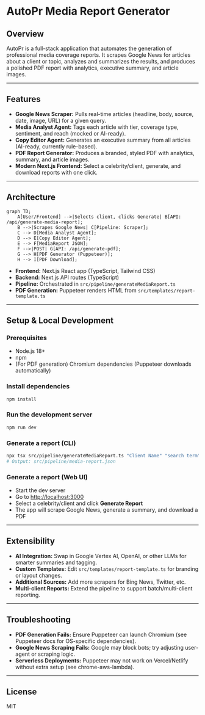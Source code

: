 # AutoPr Media Report Generator

## Overview

AutoPr is a full-stack application that automates the generation of professional media coverage reports. It scrapes Google News for articles about a client or topic, analyzes and summarizes the results, and produces a polished PDF report with analytics, executive summary, and article images.

---

## Features
- **Google News Scraper:** Pulls real-time articles (headline, body, source, date, image, URL) for a given query.
- **Media Analyst Agent:** Tags each article with tier, coverage type, sentiment, and reach (mocked or AI-ready).
- **Copy Editor Agent:** Generates an executive summary from all articles (AI-ready, currently rule-based).
- **PDF Report Generator:** Produces a branded, styled PDF with analytics, summary, and article images.
- **Modern Next.js Frontend:** Select a celebrity/client, generate, and download reports with one click.

---

## Architecture

```mermaid
graph TD;
    A[User/Frontend] -->|Selects client, clicks Generate| B[API: /api/generate-media-report];
    B -->|Scrapes Google News| C[Pipeline: Scraper];
    C --> D[Media Analyst Agent];
    D --> E[Copy Editor Agent];
    E --> F[MediaReport JSON];
    F -->|POST| G[API: /api/generate-pdf];
    G --> H[PDF Generator (Puppeteer)];
    H --> I[PDF Download];
```

- **Frontend:** Next.js React app (TypeScript, Tailwind CSS)
- **Backend:** Next.js API routes (TypeScript)
- **Pipeline:** Orchestrated in `src/pipeline/generateMediaReport.ts`
- **PDF Generation:** Puppeteer renders HTML from `src/templates/report-template.ts`

---

## Setup & Local Development

### Prerequisites
- Node.js 18+
- npm
- (For PDF generation) Chromium dependencies (Puppeteer downloads automatically)

### Install dependencies
```bash
npm install
```

### Run the development server
```bash
npm run dev
```

### Generate a report (CLI)
```bash
npx tsx src/pipeline/generateMediaReport.ts "Client Name" "search term"
# Output: src/pipeline/media-report.json
```

### Generate a report (Web UI)
- Start the dev server
- Go to [http://localhost:3000](http://localhost:3000)
- Select a celebrity/client and click **Generate Report**
- The app will scrape Google News, generate a summary, and download a PDF

---

## Extensibility
- **AI Integration:** Swap in Google Vertex AI, OpenAI, or other LLMs for smarter summaries and tagging.
- **Custom Templates:** Edit `src/templates/report-template.ts` for branding or layout changes.
- **Additional Sources:** Add more scrapers for Bing News, Twitter, etc.
- **Multi-client Reports:** Extend the pipeline to support batch/multi-client reporting.

---

## Troubleshooting
- **PDF Generation Fails:** Ensure Puppeteer can launch Chromium (see Puppeteer docs for OS-specific dependencies).
- **Google News Scraping Fails:** Google may block bots; try adjusting user-agent or scraping logic.
- **Serverless Deployments:** Puppeteer may not work on Vercel/Netlify without extra setup (see chrome-aws-lambda).

---

## License
MIT
